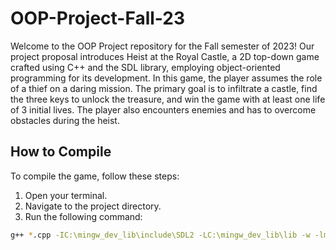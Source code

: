 # OOP-Project-Fall-23

Welcome to the OOP Project repository for the Fall semester of 2023! Our project proposal introduces Heist at the Royal Castle, a 2D top-down game crafted using C++ and the SDL library, employing object-oriented programming for its development. In this game, the player assumes the role of a thief on a daring mission. The primary goal is to infiltrate a castle, find the three keys to unlock the treasure, and win the game with at least one life of 3 initial lives. The player also encounters enemies and has to overcome obstacles during the heist.

## How to Compile

To compile the game, follow these steps:

1. Open your terminal.
2. Navigate to the project directory.
3. Run the following command:

```bash
g++ *.cpp -IC:\mingw_dev_lib\include\SDL2 -LC:\mingw_dev_lib\lib -w -lmingw32 -lSDL2main -lSDL2 -lSDL2_image -lSDL2_mixer
